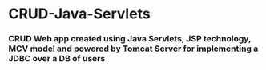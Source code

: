 # CRUD-Java-Servlets
### CRUD Web app created using Java Servlets, JSP technology, MCV model and powered by Tomcat Server for implementing a JDBC over a DB of users
